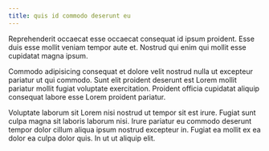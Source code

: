 ```yaml
---
title: quis id commodo deserunt eu
---
```


Reprehenderit occaecat esse occaecat consequat id ipsum proident. Esse duis esse mollit veniam tempor aute et. Nostrud qui enim qui mollit esse cupidatat magna ipsum.

Commodo adipisicing consequat et dolore velit nostrud nulla ut excepteur pariatur ut qui commodo. Sunt elit proident deserunt est Lorem mollit pariatur mollit fugiat voluptate exercitation. Proident officia cupidatat aliquip consequat labore esse Lorem proident pariatur.

Voluptate laborum sit Lorem nisi nostrud ut tempor sit est irure. Fugiat sunt culpa magna sit laboris laborum nisi. Irure pariatur eu commodo deserunt tempor dolor cillum aliqua ipsum nostrud excepteur in. Fugiat ea mollit ex ea dolor ea culpa dolor quis. In ut ut aliquip elit.